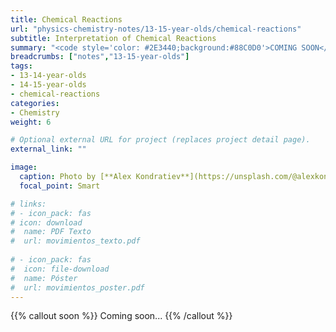 ```yaml
---
title: Chemical Reactions
url: "physics-chemistry-notes/13-15-year-olds/chemical-reactions"
subtitle: Interpretation of Chemical Reactions
summary: "<code style='color: #2E3440;background:#88C0D0'>COMING SOON</code> <br> Interpretation of Chemical Reactions. Introduction to Stoichiometry. Law of Conservation of Mass."
breadcrumbs: ["notes","13-15-year-olds"]
tags:
- 13-14-year-olds
- 14-15-year-olds
- chemical-reactions
categories:
- Chemistry
weight: 6

# Optional external URL for project (replaces project detail page).
external_link: ""

image:
  caption: Photo by [**Alex Kondratiev**](https://unsplash.com/@alexkondratiev) on [Unsplash](https://unsplash.com)
  focal_point: Smart

# links:
# - icon_pack: fas
# icon: download
#  name: PDF Texto
#  url: movimientos_texto.pdf
  
# - icon_pack: fas
#  icon: file-download
#  name: Póster
#  url: movimientos_poster.pdf  
---
```


{{% callout soon %}}
Coming soon...
{{% /callout %}}
